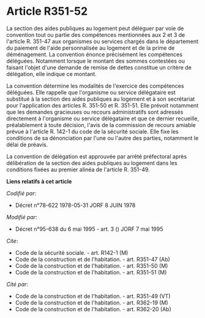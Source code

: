 # Article R351-52

La section des aides publiques au logement peut déléguer par voie de convention tout ou partie des compétences mentionnées
aux 2 et 3 de l'article R. 351-47 aux organismes ou services chargés dans le département du paiement de l'aide personnalisée
au logement et de la prime de déménagement. La convention énonce précisément les compétences déléguées. Notamment lorsque le
montant des sommes contestées ou faisant l'objet d'une demande de remise de dettes constitue un critère de délégation, elle
indique ce montant.

La convention détermine les modalités de l'exercice des compétences déléguées. Elle rappelle que l'organisme ou service
délégataire est substitué à la section des aides publiques au logement et à son secrétariat pour l'application des articles
R. 351-50 et R. 351-51. Elle prévoit notamment que les demandes gracieuses ou recours administratifs sont adressés
directement à l'organisme ou service délégataire et que ce dernier recueille, préalablement à toute décision, l'avis de la
commission de recours amiable prévue à l'article R. 142-1 du code de la sécurité sociale. Elle fixe les conditions de sa
dénonciation par l'une ou l'autre des parties, notamment le délai de préavis.

La convention de délégation est approuvée par arrêté préfectoral après délibération de la section des aides publiques au
logement dans les conditions fixées au premier alinéa de l'article R. 351-49.

**Liens relatifs à cet article**

_Codifié par_:

  - Décret n°78-622 1978-05-31 JORF 8 JUIN 1978

_Modifié par_:

  - Décret n°95-638 du 6 mai 1995 - art. 3 () JORF 7 mai 1995

_Cite_:

  - Code de la sécurité sociale. - art. R142-1 (M)
  - Code de la construction et de l'habitation. - art. R351-47 (Ab)
  - Code de la construction et de l'habitation. - art. R351-50 (M)
  - Code de la construction et de l'habitation. - art. R351-51 (M)

_Cité par_:

  - Code de la construction et de l'habitation. - art. R351-49 (VT)
  - Code de la construction et de l'habitation. - art. R362-19 (M)
  - Code de la construction et de l'habitation. - art. R362-20 (Ab)
